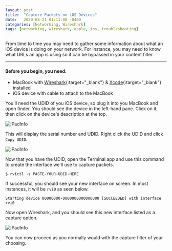 ```yaml
---
layout: post
title:  "Capture Packets on iOS Devices"
date:   2020-08-21 01:11:00 -0400
categories: [Networking, Wireshark]
tags: [networking, wireshark, apple, ios, troubleshooting]
---
```

From time to time you may need to gather some information about what an iOS device is doing on 
your network. For instance, you may need to know what URLs an app is using so it can be bypassed 
in your content filter.

---

#### **Before you begin, you need:**
- MacBook with [Wireshark](https://www.wireshark.org/#download){:target="_blank"} & [Xcode](https://apps.apple.com/us/app/xcode/id497799835){:target="_blank"} installed
- iOS device with cable to attach to the MacBook

You'll need the UDID of you iOS device, so plug it into you MacBook and open finder. You should 
see the device in the left-hand pane. Click on it, then click on the device's description at the top.

![iPadInfo](/images/wireshark/ipadinfo.png)

This will display the serial number and UDID. Right click the UDID and click `Copy UDID`.

![iPadInfo](/images/wireshark/ipadudid.png)

Now that you have the UDID, open the Terminal app and use this command to create the interface we'll use to capture packets.

```console
$ rvictl -s PASTE-YOUR-UDID-HERE
```

If successful, you should see your new interface on screen. In most instances, it will be `rvi0` as seen below.

```console
Starting device 00000000-0000000000000000 [SUCCEEDED] with interface rvi0
```

Now open Wireshark, and you should see this new interface listed as a capture option.

![iPadInfo](/images/wireshark/ipadcaptureint.png)

You can now proceed as you normally would with the capture filter of your choosing.